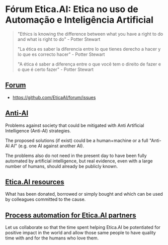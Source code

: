 # Fórum Etica.AI: Etica no uso de Automação e Inteligência Artificial

> "Ethics is knowing the difference between what you have a right to do and what is right to do" - Potter Stewart
>
> "La ética es saber la diferencia entre lo que tienes derecho a hacer y lo que es correcto hacer" - Potter Stewart
>
> "A ética é saber a diferença entre o que você tem o direito de fazer e o que é certo fazer" - Potter Stewart

## [Forum](https://github.com/EticaAI/forum/issues)

- https://github.com/EticaAI/forum/issues

## [Anti-AI](https://github.com/EticaAI/forum/projects/3)

Problems against society that could be mitigated with Anti Artificial Intelligence (Anti-AI) strategies.

The proposed solutions (if exist) could be a human+machine or a full "Anti-AI AI" (e.g. one AI against another AI).

The problems also do not need in the present day to have been fully automated by artificial intelligence, but real evidence, even with a large number of humans, should already be publicly known.

## [Etica.AI resources](https://github.com/EticaAI/forum/projects/2)

What has been donated, borrowed or simply bought and which can be used by colleagues committed to the cause.

## [Process automation for Etica.AI partners](https://github.com/EticaAI/forum/projects/1)

Let us collaborate so that the time spent helping Etica.AI be potentiated for positive impact in the world and allow those same people to have quality time with and for the humans who love them.
